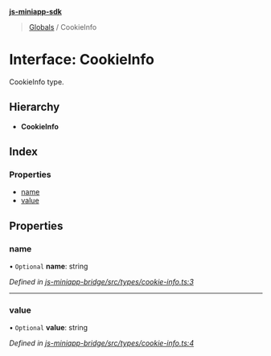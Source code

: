 **[js-miniapp-sdk](../README.md)**

> [Globals](../README.md) / CookieInfo

# Interface: CookieInfo

CookieInfo type.

## Hierarchy

* **CookieInfo**

## Index

### Properties

* [name](cookieinfo.md#name)
* [value](cookieinfo.md#value)

## Properties

### name

• `Optional` **name**: string

*Defined in [js-miniapp-bridge/src/types/cookie-info.ts:3](https://github.com/rakutentech/js-miniapp/blob/4741025/js-miniapp-bridge/src/types/cookie-info.ts#L3)*

___

### value

• `Optional` **value**: string

*Defined in [js-miniapp-bridge/src/types/cookie-info.ts:4](https://github.com/rakutentech/js-miniapp/blob/4741025/js-miniapp-bridge/src/types/cookie-info.ts#L4)*
